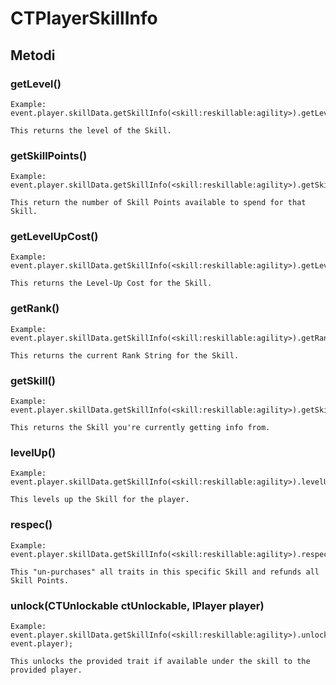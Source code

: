 # CTPlayerSkillInfo

## Metodi

### getLevel()
```
Example:
event.player.skillData.getSkillInfo(<skill:reskillable:agility>).getLevel();

This returns the level of the Skill.
```


### getSkillPoints()
```
Example:
event.player.skillData.getSkillInfo(<skill:reskillable:agility>).getSkillPoints();

This return the number of Skill Points available to spend for that Skill.
```



### getLevelUpCost()
```
Example:
event.player.skillData.getSkillInfo(<skill:reskillable:agility>).getLevelUpCost();

This returns the Level-Up Cost for the Skill.
```


### getRank()
```
Example:
event.player.skillData.getSkillInfo(<skill:reskillable:agility>).getRank();

This returns the current Rank String for the Skill.
```


### getSkill()
```
Example:
event.player.skillData.getSkillInfo(<skill:reskillable:agility>).getSkill();

This returns the Skill you're currently getting info from.
```


### levelUp()
```
Example:
event.player.skillData.getSkillInfo(<skill:reskillable:agility>).levelUp();

This levels up the Skill for the player.
```



### respec()
```
Example:
event.player.skillData.getSkillInfo(<skill:reskillable:agility>).respec();

This "un-purchases" all traits in this specific Skill and refunds all Skill Points.
```



### unlock(CTUnlockable ctUnlockable, IPlayer player)
```
Example:
event.player.skillData.getSkillInfo(<skill:reskillable:agility>).unlock(<trait:reskillable:sidestep>, event.player);

This unlocks the provided trait if available under the skill to the provided player.
```